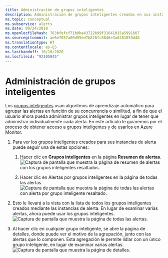 ```yaml
---
title: Administración de grupos inteligentes
description: Administración de grupos inteligentes creados en sus instancias de alerta
ms.topic: conceptual
ms.subservice: alerts
ms.date: 09/24/2018
ms.openlocfilehash: 763bfefcf71b0be43722b99f31641015a5991607
ms.sourcegitcommit: ae6e7057a00d95ed7b828fc8846e3a6281859d40
ms.translationtype: HT
ms.contentlocale: es-ES
ms.lasthandoff: 10/16/2020
ms.locfileid: "92105845"
---
```

# <a name="manage-smart-groups"></a>Administración de grupos inteligentes

Los [grupos inteligentes](./alerts-smartgroups-overview.md?toc=%252fazure%252fazure-monitor%252ftoc.json) usan algoritmos de aprendizaje automático para agrupar las alertas en función de su concurrencia o similitud, a fin de que el usuario ahora pueda administrar grupos inteligentes en lugar de tener que administrar individualmente cada alerta. En este artículo le guiaremos por el proceso de obtener acceso a grupos inteligentes y de usarlos en Azure Monitor.

1. Para ver los grupos inteligentes creados para sus instancias de alerta puede seguir una de estas opciones:

     1. Hacer clic en **Grupos inteligentes** en la página **Resumen de alertas**.    
    ![Captura de pantalla que muestra la página de resumen de alertas con los grupos inteligentes resaltados.](./media/alerts-managing-smart-groups/sg-alerts-summary.jpg)
    
     1. Hacer clic en Alertas por grupos inteligentes en la página de todas las alertas.   
     ![Captura de pantalla que muestra la página de todas las alertas con alerta por grupo inteligente resaltado.](./media/alerts-managing-smart-groups/sg-all-alerts.jpg)

2. Esto le llevará a la vista con la lista de todos los grupos inteligentes creados mediante las instancias de alerta. En lugar de examinar varias alertas, ahora puede usar los grupos inteligentes.   
![Captura de pantalla que muestra la página de todas las alertas.](./media/alerts-managing-smart-groups/sg-list.jpg)

3. Al hacer clic en cualquier grupo inteligente, se abre la página de detalles, donde puede ver el motivo de la agrupación, junto con las alertas que lo componen. Esta agregación le permite lidiar con un único grupo inteligente, en lugar de examinar varias alertas.   
![Captura de pantalla que muestra la página de detalles.](./media/alerts-managing-smart-groups/sg-details.jpg)